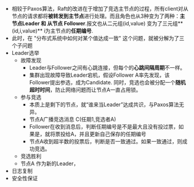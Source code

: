 - 相较于Paxos算法，Raft的改进在于增加了竞选主节点的过程，所有client对从节点的请求都将**被转发到主节点**进行处理。而且角色也从3种变为了两种：**主节点Leader 和 从节点 Follower**.报文也从二元组(id,value) 变为了三元组**(id,i,value)** i为主节点的**任期编号**.
- 此时，在 "分布式系统中如何对某个值达成一致" 这个问题，就被分解为了三个子问题
- Leader选举
	- 故障发现
		- Leader与Follower之间有心跳连接，但每个的**心跳间隔周期**不一样。
		- 集群出现故障导致Leader宕机，假设Follower A率先发现，该Follower提出参选，成为Candidate. 同时，竞选也会被分配一个**随机超时时间**，防止网络问题而让节点A一直占用锁。
	- 参与竞选
		- 本质上是剩下的节点，就“谁来当Leader”达成共识，与Paxos算法无异。
		- 节点A广播竞选消息 C(任期1,竞选者A)
		- Follower在收到消息后，判断任期编号是不是最大且没有投过票，如果是，就将票投给A，并且更新自己保存的任期编号
		- 节点A收到超半数的投票后，判断是否一致通过。如果一致通过，则成功竞选。
	- 竞选胜利
	- 节点A 作为新的Leader，
- 日志复制
- 安全性保证